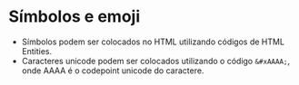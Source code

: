 # Símbolos e emoji

- Símbolos podem ser colocados no HTML utilizando códigos de HTML Entities.
- Caracteres unicode podem ser colocados utilizando o código `&#xAAAA;`, onde AAAA é o codepoint unicode do caractere.
